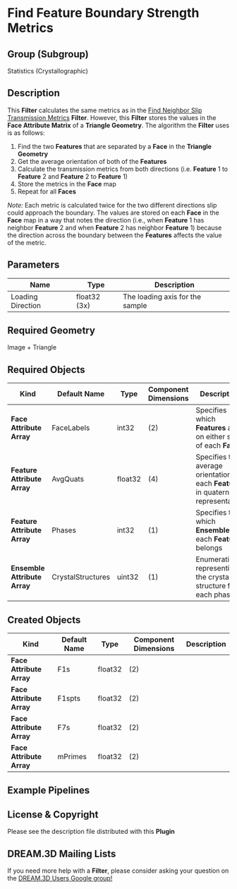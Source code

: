 # Find Feature Boundary Strength Metrics


## Group (Subgroup)

Statistics (Crystallographic)

## Description

This **Filter** calculates the same metrics as in the [Find Neighbor Slip Transmission Metrics](FindSlipTransmissionMetrics.html "") **Filter**.  However, this **Filter** stores the values in the **Face Attribute Matrix** of a **Triangle Geometry**.  The algorithm the **Filter** uses is as follows:

1. Find the two **Features** that are separated by a **Face** in the **Triangle Geometry**
2. Get the average orientation of both of the **Features**
3. Calculate the transmission metrics from both directions (i.e. **Feature** 1 to **Feature** 2 and **Feature** 2 to **Feature** 1)
4. Store the metrics in the **Face** map
5. Repeat for all **Faces**

*Note:* Each metric is calculated twice for the two different directions slip could approach the boundary.  The values are stored on each **Face** in the **Face** map in a way that notes the direction (i.e., when **Feature** 1 has neighbor **Feature** 2 and when **Feature** 2 has neighbor **Feature** 1) because the direction across the boundary between the **Features** affects the value of the metric. 

## Parameters

| Name | Type | Description |
|------|------| ----------- |
| Loading Direction | float32 (3x) | The loading axis for the sample |

## Required Geometry

Image + Triangle

## Required Objects

| Kind | Default Name | Type | Component Dimensions | Description |
|------|--------------|------|----------------------|-------------|
| **Face Attribute Array** | FaceLabels | int32 | (2) | Specifies which **Features** are on either side of each **Face** |
| **Feature Attribute Array** | AvgQuats | float32 | (4) | Specifies the average orientation of each **Feature** in quaternion representation |
| **Feature Attribute Array** | Phases | int32 | (1) | Specifies to which **Ensemble** each **Feature** belongs |
| **Ensemble Attribute Array** | CrystalStructures | uint32 | (1) | Enumeration representing the crystal structure for each phase |

## Created Objects

| Kind | Default Name | Type | Component Dimensions | Description |
|------|--------------|------|----------------------|-------------|
| **Face Attribute Array** | F1s | float32 | (2) | |
| **Face Attribute Array** | F1spts | float32 | (2) | |
| **Face Attribute Array** | F7s | float32 | (2) | |
| **Face Attribute Array** | mPrimes | float32 | (2) | |

## Example Pipelines

## License & Copyright

Please see the description file distributed with this **Plugin**

## DREAM.3D Mailing Lists

If you need more help with a **Filter**, please consider asking your question on the [DREAM.3D Users Google group!](https://groups.google.com/forum/?hl=en#!forum/dream3d-users)
